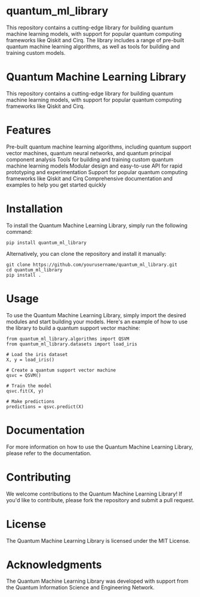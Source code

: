 # quantum_ml_library

This repository contains a cutting-edge library for building quantum machine learning models, with support for popular quantum computing frameworks like Qiskit and Cirq. The library includes a range of pre-built quantum machine learning algorithms, as well as tools for building and training custom models.

# Quantum Machine Learning Library

This repository contains a cutting-edge library for building quantum machine learning models, with support for popular quantum computing frameworks like Qiskit and Cirq.

# Features

Pre-built quantum machine learning algorithms, including quantum support vector machines, quantum neural networks, and quantum principal component analysis
Tools for building and training custom quantum machine learning models
Modular design and easy-to-use API for rapid prototyping and experimentation
Support for popular quantum computing frameworks like Qiskit and Cirq
Comprehensive documentation and examples to help you get started quickly

# Installation

To install the Quantum Machine Learning Library, simply run the following command:
```
pip install quantum_ml_library
```
Alternatively, you can clone the repository and install it manually:
```
git clone https://github.com/yourusername/quantum_ml_library.git
cd quantum_ml_library
pip install .
```

# Usage

To use the Quantum Machine Learning Library, simply import the desired modules and start building your models. Here's an example of how to use the library to build a quantum support vector machine:
```
from quantum_ml_library.algorithms import QSVM
from quantum_ml_library.datasets import load_iris

# Load the iris dataset
X, y = load_iris()

# Create a quantum support vector machine
qsvc = QSVM()

# Train the model
qsvc.fit(X, y)

# Make predictions
predictions = qsvc.predict(X)
```

# Documentation

For more information on how to use the Quantum Machine Learning Library, please refer to the documentation.

# Contributing

We welcome contributions to the Quantum Machine Learning Library! If you'd like to contribute, please fork the repository and submit a pull request.

# License

The Quantum Machine Learning Library is licensed under the MIT License.

# Acknowledgments

The Quantum Machine Learning Library was developed with support from the Quantum Information Science and Engineering Network.

